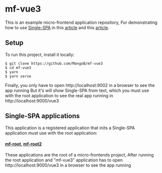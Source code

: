 # mf-vue3
This is an example micro-frontend application repository,
For demonstrating how to use [Single-SPA](https://single-spa.js.org/) in this [article](https://medium.com/@a.sinlapakorn/%E0%B8%AA%E0%B8%A3%E0%B9%89%E0%B8%B2%E0%B8%87-micro-frontends-%E0%B8%94%E0%B9%89%E0%B8%A7%E0%B8%A2-single-spa-part-1-beginner-level-6644bf407d93) and this [article](https://medium.com/@a.sinlapakorn/%E0%B8%AA%E0%B8%A3%E0%B9%89%E0%B8%B2%E0%B8%87-micro-frontend-%E0%B8%94%E0%B9%89%E0%B8%A7%E0%B8%A2-single-spa-part-2-intermediate-level-72b7622e0540).

## Setup
To run this project, install it locally:

```
$ git clone https://github.com/MangoB/mf-vue3
$ cd mf-vue3
$ yarn
$ yarn serve
```

Finally, you only have to open http://localhost:9002 in a browser to see the app running
But it's will show Single-SPA from text, which you must use with the root application to see the real app running in http://localhost:9000/vue3

## Single-SPA applications
This application is a registered application that inits a Single-SPA application must use with the root application:

#### [mf-root](https://github.com/MangoB/mf-root), [mf-root2](https://github.com/MangoB/mf-root2)
These applications are the root of a micro-frontends project,
After running the root application and "mf-vue3" application has to open http://localhost:9000/vue3 in a browser to see the app running
